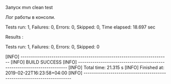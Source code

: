 Запуск mvn clean test

Лог работы в консоли.

Tests run: 1, Failures: 0, Errors: 0, Skipped: 0, Time elapsed: 18.697 sec

Results :

Tests run: 1, Failures: 0, Errors: 0, Skipped: 0

[INFO] ------------------------------------------------------------------------
[INFO] BUILD SUCCESS
[INFO] ------------------------------------------------------------------------
[INFO] Total time:  21.315 s
[INFO] Finished at: 2019-02-22T16:23:58+04:00
[INFO] ------------------------------------------------------------------------